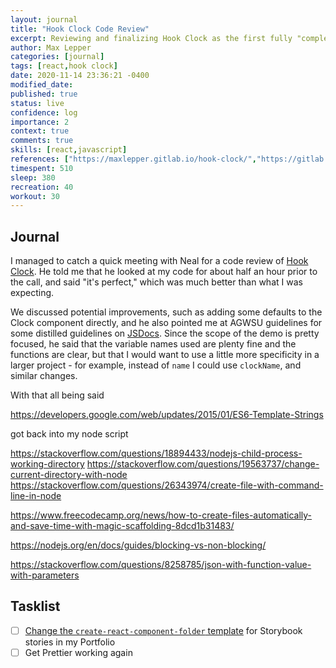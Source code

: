 ```yaml
---
layout: journal
title: "Hook Clock Code Review"
excerpt: Reviewing and finalizing Hook Clock as the first fully "complete" project in my portfolio!
author: Max Lepper
categories: [journal]
tags: [react,hook clock]
date: 2020-11-14 23:36:21 -0400
modified_date:
published: true
status: live
confidence: log
importance: 2
context: true
comments: true
skills: [react,javascript]
references: ["https://maxlepper.gitlab.io/hook-clock/","https://gitlab.com/neal.strobl/wsu-adventurers-guild/-/wikis/Home/Technical/Code%20Style%20Guide#jsdoc"]
timespent: 510
sleep: 380
recreation: 40
workout: 30
---
```


## Journal

I managed to catch a quick meeting with Neal for a code review of [Hook Clock]({{page.references[0]}}). He told me that he looked at my code for about half an hour prior to the call, and said "it's perfect," which was much better than what I was expecting.

We discussed potential improvements, such as adding some defaults to the Clock component directly, and he also pointed me at AGWSU guidelines for some distilled guidelines on [JSDocs]({{page.references[1]}}). Since the scope of the demo is pretty focused, he said that the variable names used are plenty fine and the functions are clear, but that I would want to use a little more specificity in a larger project - for example, instead of `name` I could use `clockName`, and similar changes.

With that all being said

https://developers.google.com/web/updates/2015/01/ES6-Template-Strings


got back into my node script

https://stackoverflow.com/questions/18894433/nodejs-child-process-working-directory
https://stackoverflow.com/questions/19563737/change-current-directory-with-node
https://stackoverflow.com/questions/26343974/create-file-with-command-line-in-node

https://www.freecodecamp.org/news/how-to-create-files-automatically-and-save-time-with-magic-scaffolding-8dcd1b31483/

https://nodejs.org/en/docs/guides/blocking-vs-non-blocking/

https://stackoverflow.com/questions/8258785/json-with-function-value-with-parameters

## Tasklist

- [ ] [Change the `create-react-component-folder` template](https://github.com/snaerth/create-react-component-folder#publishing-templates) for Storybook stories in my Portfolio
- [ ] Get Prettier working again